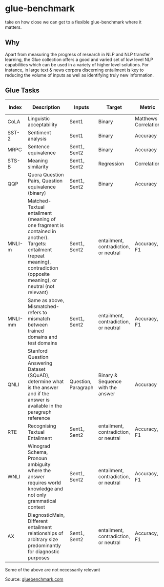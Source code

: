 # glue-benchmark
take on how close we can get to a flexible glue-benchmark where it matters.

## Why
Apart from measuring the progress of research in NLP and NLP transfer learning, the Glue collection offers a good and varied set of low level NLP capabilities which can be used in a variety of higher level solutions. For instance, in large text & news corpora discerning entailment is key to reducing the volume of inputs as well as identifying truly new information.


## Glue Tasks

| Index | Description | Inputs | Target | Metric | SOTA | Best here |
|----|----|----|----|----|----|----|
|CoLA | Linguistic acceptability | Sent1 | Binary | Matthews Correlation | 75% | 49% |
| SST-2 | Sentiment analysis | Sent1 | Binary | Accuracy | 97% | 91% |
| MRPC | Sentence equivalence | Sent1, Sent2 | Binary | Accuracy | 91% | 80% |
| STS-B | Meaning similarity | Sent1, Sent2 | Regression | Correlation | | |
| QQP | Quora Question Pairs, Question equivalence (binary) | Sent1, Sent2 | Binary | Accuracy | 91% | 86% |
| MNLI-m | Matched-Textual entailment (meaning of one fragment is contained in another). Targets: entailment (repeat meaning), contradiction (opposite meaning), or neutral (not relevant) | Sent1, Sent2 | entailment, contradiction, or neutral | Accuracy, F1 | | |
| MNLI-mm | Same as above, Mismatched- refers to mismatch between trained domains and test domains | Sent1, Sent2 | entailment, contradiction, or neutral | Accuracy, F1 | | |
| QNLI | Stanford Question Answering Dataset (SQuAD), determine what is the answer and if the answer is available in the paragraph reference | Question, Paragraph | Binary & Sequence with the answer | Accuracy | 99% | 83% |
| RTE | Recognising Textual Entailment | Sent1, Sent2 | entailment, contradiction, or neutral | Accuracy, F1 | | |
| WNLI | Winograd Schema, Pronoun ambiguity where the answer requires world knowledge and not only grammatical context | Sent1, Sent2 | entailment, contradiction, or neutral | Accuracy, F1 | | |
| AX | DiagnosticMain, Different entailment relationships of arbitrary size predominantly for diagnostic purposes | Sent1, Sent2 | entailment, contradiction, or neutral | Accuracy, F1 |  |  . |

Some of the above are not necessarily relevant

Source: [gluebenchmark.com](https://gluebenchmark.com)
